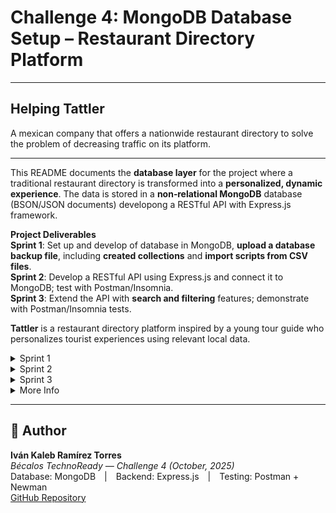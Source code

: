 # Challenge 4: MongoDB Database Setup – Restaurant Directory Platform 

---

## **Helping Tattler**
A mexican company that offers a nationwide restaurant directory to solve the problem of decreasing traffic on its platform.

---

This README documents the **database layer** for the project where a traditional restaurant directory is transformed into a **personalized, dynamic experience**. The data is stored in a **non‑relational MongoDB** database (BSON/JSON documents) developong a RESTful API with Express.js framework. 

**Project Deliverables**  
**Sprint 1**: Set up and develop of database in MongoDB, **upload a database backup file**, including **created collections** and **import scripts from CSV files**.  
**Sprint 2**: Develop a RESTful API using Express.js and connect it to MongoDB; test with Postman/Insomnia.  
**Sprint 3**: Extend the API with **search and filtering** features; demonstrate with Postman/Insomnia tests.  

**Tattler** is a restaurant directory platform inspired by a young tour guide who personalizes tourist experiences using relevant local data.  


<details> 
<summary>Sprint 1</summary>


---
# scholar-db-mongo

Database setup for the **Google Scholar** project (In Challenge 3) as an example. Once having info about users or restaurants, DB will be managed with given data.  
This repo contains a MongoDB database example, CSV import scripts, a generated backup placeholder, and screenshots.

## 1) Description of the project
This Sprint initializes a MongoDB database named `scholar_db` with two collections:
- `authors`
- `articles`

It includes:
- Data samples in CSV (`/data`)
- Import scripts in PowerShell (`/scripts`)
- A backup **placeholder** created now (`/backup/dump-YYYYMMDD-HHmm/`) with instructions to generate a real dump

## Repository structure

```
scholar-db-mongo/
├─ data/
│  ├─ authors.csv
│  └─ articles.csv
├─ scripts/
│  └─ import.ps1
├─ backup/
│  └─ dump-YYYYMMDD-HHmm/   
├─ screenshots/
│  ├─ 01-database-and-collections.png       
│  ├─ 02-authors-docs.png                   
│  └─ 03-articles-indexes.png              
├─ .gitignore
└─ README.md
```

---

## Installation & Usage

### 1) Prerequisites
- **MongoDB Community Server** (runs as a Windows service)
- **MongoDB Shell (`mongosh`)**
- **MongoDB Database Tools** (*provides `mongoimport`, `mongodump`, `mongorestore`*)
- **MongoDB Compass** (GUI)
- **Git** (to clone and commit to GitHub/GitLab)
- (Optional for later sprints) **Node.js 20+** and **VS Code**

> All have free Community/Free plans suitable for this project.

### 2) Verify tools (Windows PowerShell)
```powershell
sc query MongoDB           # Should show RUNNING
mongosh --version          # Shows the shell version
mongoimport --version      # From Database Tools
mongodump --version        # From Database Tools
```

If `mongoimport`/`mongodump` are not recognized, install **MongoDB Database Tools** or add their `bin` folder to your `PATH`
(e.g., `C:\Program Files\MongoDB\Tools\100\bin`).

![Instalación](Images/1.%20Instalación%20MongoDB.png)


### 3) Creation of database and collections

**Option A — MongoDB Compass (GUI):**
1. Connect to `mongodb://localhost:27017`
2. Click connection (e.g., `localhost:27017`) → **Databases** → **Create database**
3. **Database name**: `restaurant_db`  
   **Collection name**: `restaurants` → **Create Database**
4. Create additional collection(s): `users`, `reviews` 

**Option B — Mongosh (CLI):**
```javascript
mongosh
use("restaurant_db")
db.createCollection("restaurants")
db.createCollection("users")
```

![Creation](Images/2.%20Creación%20de%20colecciones%20MongoDB.png)


### 4) Definition of a minimal data model

### Steps
1. Open **Compass** and connect to `mongodb://localhost:27017`.
2. Create database `scholar_db` with collections `authors` and `articles` (or just run the import script which creates them automatically).
3. From the project root, run:
   ```powershell
   .\scripts\import.ps1
   ```
4. Verify documents in Compass.
5. Create indexes in Compass:
   - In `articles`: unique index on `articleId` (Ascending 1)
   - In `articles`: text index on `title`
   - (Optional) In `authors`: unique index on `authorId`

![DbCreated](Images/3.%20DB%20created%20in%20MongoDB.png)

### Backup / Restore
A **placeholder** backup folder has been created now at `/backup/dump-20251008-0552/`.  
To generate a real dump on machine, run:
```powershell
$stamp = Get-Date -Format "yyyyMMdd-HHmm"
mongodump --db scholar_db --out ".\backup\dump-$stamp"
```
To restore (if needed):
```powershell
mongorestore --db scholar_db ".\backup\dump-YYYYMMDD-HHmm\scholar_db"
```


---

## Versioning & Commit Style (suggested)

Use **Major.Minor.Patch** and mention it in commit messages, e.g.:
- `feat: initial CSVs and import script (Version 1.0.0)`
- `feat: add text index on restaurants.name (Version 1.1.0)`
- `fix: CSV typo (Version 1.1.1)`

---

## Troubleshooting

- **“mongoimport is not recognized”** → Install **MongoDB Database Tools** or add its `bin` to PATH.  
- **Case conflicts (`restaurant_db` vs `Restaurant_DB`)** → Keep a single, consistent name everywhere.  
- **No data appears in Compass** → Click **Refresh** (circular arrow) after import; ensure you’re viewing `restaurant_db`.  
- **Dump is too large for the repo** → Compress the folder before commit, or clean test data and re‑dump.

---

</details>

<details>
<summary>Sprint 2</summary>

# 🥗 Tattler API — Sprint 2 / Challenge 4
> Transforming a restaurant directory into a dynamic, personalized experience  
> _Built with Express.js + MongoDB_

![Node.js](https://img.shields.io/badge/Node.js-18%2B-brightgreen?logo=node.js)
![Express.js](https://img.shields.io/badge/Express.js-API-blue)
![MongoDB](https://img.shields.io/badge/MongoDB-Database-success?logo=mongodb)
![Postman](https://img.shields.io/badge/Postman-Tests-orange?logo=postman)
![Status](https://img.shields.io/badge/Sprint%202-Completed-green)

---

## 🌐 Project Overview

During **Sprint 2**, the goal was to implement a fully functional **RESTful API** with Express and MongoDB to handle restaurant data and generate personalized recommendations.

### Sprint Objectives
1. Develop the RESTful API using **Express.js** and **MongoDB**.  
2. Implement **peer reviews** to detect integration or logic errors early.  
3. Create **Postman tests** that validate API functionality.  
4. Ensure the codebase is **well-structured, organized, and documented**.

---

## ⚙️ Tech Stack

| Layer | Technology |
|-------|-------------|
| Backend | Node.js 18 + Express.js (ESM Modules) |
| Database | MongoDB + Mongoose ODM |
| Environment | dotenv (.env files) |
| Tools | Nodemon, ESLint, Prettier |
| Testing | Postman GUI + Newman CLI |
| Architecture | MVC (Model – View – Controller) |

---

## 🧩 Repository Structure
```
tattler-api/
├─ .env.example
├─ .gitignore
├─ package.json
├─ README.md
├─ openapi.yaml
│
├─ postman/
│  ├─ Tattler_API.postman_collection.json
│  └─ Tattler_Local.postman_environment.json
│
├─ src/
│  ├─ index.js
│  ├─ app.js
│  ├─ config/db.js
│  ├─ controllers/
│  │  ├─ restaurant.controller.js
│  │  └─ recommendation.controller.js
│  ├─ middlewares/error.js
│  ├─ models/
│  │  ├─ restaurant.model.js
│  │  └─ user.model.js
│  ├─ routes/
│  │  ├─ index.js
│  │  ├─ restaurant.routes.js
│  │  └─ recommendation.routes.js
│  ├─ utils/
│  │  ├─ ApiFeatures.js
│  │  └─ httpResponses.js
│  └─ seeds/seed.js
└─ tests/e2e-notes.md
```

---

## 🚀 Installation & Setup

### 1️⃣ Install Dependencies
```bash
npm install
```

### 2️⃣ Configure Environment
```bash
cp .env.example .env
```
Update the values if needed:
```
PORT=3000
MONGODB_URI=mongodb://127.0.0.1:27017/tattler
NODE_ENV=development
```

### 3️⃣ Seed Database
```bash
npm run seed
```
Expected output:
```
MongoDB connected
Seed done. userId= 68e90ae3055527d918bace80
```
Save this **userId** for Postman tests.

### 4️⃣ Run Server
```bash
npm run dev
```
Visit: [http://localhost:3000/health](http://localhost:3000/health)

---

## 📡 API Endpoints

| Method | Endpoint | Description |
|:-------|:----------|:-------------|
| `GET` | `/health` | Health check |
| `GET` | `/api/restaurants` | List restaurants (filters, sort, pagination) |
| `GET` | `/api/restaurants/:id` | Get restaurant by ID |
| `POST` | `/api/restaurants` | Create restaurant |
| `PATCH` | `/api/restaurants/:id` | Update restaurant |
| `DELETE` | `/api/restaurants/:id` | Soft-delete restaurant |
| `GET` | `/api/recommendations?userId=<id>` | Get personalized recommendations |

### Query Parameters
`city`, `cuisine`, `minRating`, `maxPrice`, `sort`, `page`, `limit`, `search`

---

## 💻 Example Requests (cURL)

**Health**
```bash
curl http://localhost:3000/health
```

**List Restaurants**
```bash
curl "http://localhost:3000/api/restaurants?city=Monterrey&minRating=4"
```

**Create Restaurant**
```bash
curl -X POST "http://localhost:3000/api/restaurants"   -H "Content-Type: application/json"   -d "{"name":"Nuevo Spot","city":"Monterrey","cuisine":["mexican"],"price_level":2,"rating":4.3}"
```

**Recommendations**
```bash
curl "http://localhost:3000/api/recommendations?userId=68e90ae3055527d918bace80"
```

---

## 🧪 Postman & Newman Tests

### Folder Structure
```
postman/
├─ Tattler_API.postman_collection.json
└─ Tattler_Local.postman_environment.json
```

### How to Import in Postman
1. Open **Postman → Import → Upload Files**.  
2. Select both JSON files above.  
3. Choose environment **Tattler_Local**.  
4. Update the variable `userId` with your seeded ID.

### Run Tests in Postman
- Click **▶ Run collection** inside Postman.
- All 6 requests should return status 200/201.

### Run Tests via Newman
```bash
npm run test:api
```

Expected output:
```
→ Health ✓
→ List Restaurants ✓
→ Create Restaurant ✓
→ Get Restaurant by Id ✓
→ Delete (Soft) Restaurant ✓
→ Recommendations by userId ✓
✔ 6 requests, 0 failures
```
![Postman](Images/4.Postman1.png)
![Postman](Images/4.Postman2.png)


---

## 🤝 Peer Review Process

- Feature branches:  
  `feature/restaurants-crud`, `feature/recommendations`, etc.  
- **Three partial reviews**
  1. API skeleton + database connection  
  2. CRUD and filtering  
  3. Recommendations + Postman tests  
- Each PR includes:
  - Checklist ✅  
  - Screenshots of Postman tests  
  - Notes in `docs/peer-reviews/PR-xxxx-NOTES.md`

---

## 🧰 NPM Scripts

| Command | Description |
|:--------|:-------------|
| `npm run dev` | Start API with nodemon |
| `npm start` | Run API with Node |
| `npm run seed` | Seed MongoDB with sample data |
| `npm run lint` | Lint code style |
| `npm run test:api` | Run Postman collection with Newman |

---

## 🗂️ Database Samples

**Restaurant**
```json
{
  "name": "Taquería La Silla",
  "city": "Monterrey",
  "cuisine": ["mexican"],
  "price_level": 1,
  "rating": 4.5,
  "tags": ["tacos", "casual"],
  "isActive": true
}
```

**User**
```json
{
  "email": "demo@tattler.com",
  "name": "Demo",
  "preferences": {
    "cuisines": ["mexican", "bbq"],
    "priceRange": { "max": 3 },
    "cities": ["Monterrey"]
  }
}
```

---

## 📘 Documentation
- `openapi.yaml` → Minimal OpenAPI specification  
- `README.md` → Setup, usage, and testing guide  
- `docs/peer-reviews/` → Notes and fixes from reviews  

---

## 🚧 Future Improvements
- Add Joi validation for request bodies  
- Implement JWT authentication  
- Add Docker support for deployment  
- Extend recommendation logic (AI/data-driven filtering)

---


</details>



<details>
<summary>Sprint 3</summary>

----

Throughout **Sprint 3**, the project was expanded with **new search, filtering, sorting, and pagination features** that allow users to retrieve restaurant data dynamically and efficiently.

These improvements provide a more flexible experience for users to:
- 🔎 Search restaurants by name, cuisine, or tags.
- 🧩 Filter results by city, cuisine, price range, rating, or open status.
- ↕️ Sort results dynamically by rating, price, name, or creation date.
- 📄 Paginate results through `page` and `limit` query parameters.

---

## 🎯 Project Purpose
The main objective of this sprint is to enhance the usability and functionality of the Tattler API by:
- Implementing **intelligent search mechanisms** through MongoDB text indexes.
- Allowing **dynamic filtering** and **custom sorting** in API queries.
- Improving **response efficiency** through pagination and optimized database indexes.
- Ensuring reliability through **Postman and Newman tests** demonstrating each feature’s performance.

---

## ⚙️ Installation and Usage Instructions

### 1️⃣ Clone the Repository
```bash
git clone https://github.com/<your-username>/tattler-api.git
cd tattler-api
```

### 2️⃣ Install Dependencies
```bash
npm install
```

### 3️⃣ Create the `.env` File
Inside the project root, create a `.env` file with the following content:

```env
PORT=3000
NODE_ENV=development
MONGODB_URI=mongodb://127.0.0.1:27017/tattler
MONGO_URI=mongodb://127.0.0.1:27017
MONGO_DBNAME=tattler
```

> ⚠️ Make sure MongoDB service is running before starting the server.

### 4️⃣ Create Database Indexes
Run the script to ensure all indexes required for filtering and searching are properly created:

```bash
npm run make:indexes
```

### 5️⃣ Start the Development Server
```bash
npm run dev
```

Server running at:  
➡️ `http://localhost:3000`

---

## 🧩 Repository Structure

```
tattler-api/
│
├── src/
│   ├── config/
│   │   └── db.js                  # Database connection setup
│   ├── controllers/
│   │   └── restaurant.controller.js   # Controller with search, filter & sort logic
│   ├── models/
│   │   └── restaurant.model.js    # Mongoose schema and indexes definition
│   ├── routes/
│   │   └── restaurant.routes.js   # Express routes for restaurant endpoints
│   ├── scripts/
│   │   └── create-indexes.js      # Script to create or sync MongoDB indexes
│   └── index.js                   # Main application entry point
│
├── postman/
│   ├── Tattler_API.postman_collection.json
│   ├── Tattler_Search.postman_collection.json
│   └── Tattler_Local.postman_environment.json
│
├── .env
├── package.json
└── README.md
```

---

## 🔗 API Endpoints Summary

### `GET /api/restaurants`
Fetches a list of restaurants applying **search**, **filter**, **sort**, and **pagination** options.

#### Query Parameters
| Parameter | Type | Description |
|------------|------|-------------|
| `q` | String | Text search on `name`, `tags`, and `cuisine`. |
| `city` | String | Filter by city. |
| `cuisine` | String | Filter by cuisine (comma-separated list). |
| `price_min`, `price_max` | Number | Filter by price range. |
| `rating_gte` | Number | Minimum rating. |
| `open_now` | Boolean | Filter by open restaurants only. |
| `sort` | String | Sort by field (`rating`, `price`, `name`, `createdAt`). |
| `order` | String | Sorting order (`asc` or `desc`). |
| `page` | Number | Page number for pagination. |
| `limit` | Number | Items per page. |

#### Example Response
```json
{
  "page": 1,
  "limit": 5,
  "total": 32,
  "totalPages": 7,
  "items": [
    {
      "_id": "6521d...",
      "name": "La Casa del Taco",
      "city": "Monterrey",
      "cuisine": ["Mexican"],
      "price": 120,
      "rating": 4.7,
      "openNow": true
    }
  ]
}
```

---

## 🧪 Testing

### 🔹 Postman Testing (Manual)
Import the following into **Postman**:
- `postman/Tattler_Search.postman_collection.json`
- `postman/Tattler_Local.postman_environment.json`

Set environment to **Tattler_Local** and run the requests to validate:
- Text search (`q` parameter)
- Filters (`city`, `cuisine`, `rating_gte`, `price_min/max`)
- Sorting (`sort` + `order`)
- Pagination (`page`, `limit`)

#### 💡 Recommended Screenshots for README


📸 *SS that will be added here*:



1. **Search test** — Demonstrating `q` and `city` filters.  
2. **Sorting test** — Showing results ordered by `rating desc`.  
3. **Pagination test** — Showing multiple pages of results.  
4. **Combined filters** — Example of query with `cuisine`, `rating_gte`, and `open_now`.  


---

### 🔹 Newman CLI Testing (Automated)
Run the automated test collection in the terminal:

```bash
npm run test:search
```

This uses **Newman** to validate all endpoints automatically and stops execution if any test fails.

---

## 🧱 Database Indexes
Indexes are managed by `create-indexes.js` and automatically synchronized from your Mongoose model:

| Index Type | Fields | Description |
|-------------|---------|-------------|
| Text | `name`, `tags`, `cuisine` | Enables text search (`q` parameter). |
| Ascending/Descending | `price`, `rating`, `createdAt` | Optimizes sorting performance. |
| Boolean | `isActive`, `openNow` | Supports filters for availability and active status. |

---

## 📚 Key Learnings and Improvements
- Integration of **dynamic query handling** for search and filtering.  
- Creation and synchronization of **MongoDB indexes** for performance.  
- Practical understanding of **RESTful architecture and API parameterization**.  
- Automated testing setup with **Postman and Newman**.  
- Enhanced API maintainability through modular structure.

---


</details>


<details>
<summary>More Info</summary>

## 🧠 Skills Required

### 💼 Hard Skills — Knowledge of:
- Database management systems  
- Databases & data modeling  
- Understanding of relational, non-relational, and distributed databases  
- MongoDB  

### ⚙️ Technical:
- Managing non-relational databases  
- JSON format handling  
- Proficiency in MongoDB  
- Proficiency in Studio 3T (optional alternative to Compass)  

### 🤝 Soft Skills:
- Results-oriented mindset  
- Quality-focused development  
- Analytical thinking  
- Team collaboration  

---

## ♻️ Sustainability

This project was designed with long-term **technical** and **environmental sustainability** in mind, ensuring efficient resource usage, modular growth, and minimal waste.

### 🌿 1. Efficient Resource Use  
By using a **non-relational MongoDB database** and **RESTful API** architecture, the system minimizes redundant data and optimizes query performance.  
Each request retrieves only what is necessary, reducing computational load and energy consumption. The JSON-based format ensures lightweight data transfer and efficient storage.

### 🧩 2. Reusability and Modularity  
Developed with **Express.js** under a **modular structure**, each component (routes, controllers, and models) can be maintained or expanded independently.  
This modularity reduces the need for full system redeployment, making the project easier to update and adapt over time.

### ⚙️ 3. Lightweight Infrastructure  
The system runs smoothly on minimal hardware and can be deployed to **low-cost cloud environments**.  
Automated scripts handle data imports, backups, and database management efficiently, minimizing maintenance time and resource consumption.

### 🌍 4. Open Knowledge and Educational Impact  
All documentation, scripts, and database structures are shared openly, encouraging **reuse, learning, and collaboration**.  
This openness promotes sustainable knowledge growth and supports academic and open-source communities.

---

## 🚀 Scalability and Long-Term Viability

The project architecture was built to support **future growth**, ensuring that it can evolve, scale, and remain functional over the long term.

### 📈 1. Horizontal and Vertical Scalability  
MongoDB supports **horizontal scaling**, allowing the database to grow seamlessly as data or users increase.  
The Express.js API can easily integrate new endpoints or services without performance loss, supporting continuous platform expansion.

### 🧠 2. Future-Proof Architecture  
The combination of **Node.js + Express + MongoDB** guarantees compatibility with emerging web technologies.  
MongoDB’s **flexible schema** allows adding new attributes or collections without breaking existing functionality.

### 🧰 3. Maintainability and Low Technical Debt  
Using the **MVC pattern**, automated import scripts, and clear documentation ensures the codebase is easy to maintain.  
Future developers can extend or refactor components with minimal effort, prolonging the project’s useful life.

### 💰 4. Economic and Operational Viability  
This project uses only **open-source tools**, avoiding license fees and vendor lock-in.  
Its lightweight server requirements make it **cost-effective**, ideal for educational use, small organizations, or startups.

### 🌱 5. Sustainable Growth Strategy  
The database and REST API are optimized for scalable performance.  
Even as the data volume or user traffic increases, the architecture ensures **stable performance, low latency, and efficient cost scaling**.

---

## 🧭 Scalability Diagram

Below is a simplified view of how the project scales across its main layers:

```plaintext
                ┌───────────────────────────────┐
                │         CLIENT SIDE           │
                │  (User Interface / Frontend)  │
                └──────────────┬────────────────┘
                               │
                               ▼
                ┌───────────────────────────────┐
                │        EXPRESS SERVER         │
                │   RESTful API / Controllers   │
                └──────────────┬────────────────┘
                               │
                               ▼
                ┌───────────────────────────────┐
                │           MONGODB             │
                │  Non-relational JSON storage  │
                └──────────────┬────────────────┘
                               │
                               ▼
                ┌───────────────────────────────┐
                │    CLOUD INFRASTRUCTURE       │
                │ (Horizontal Scaling Enabled)  │
                └───────────────────────────────┘


## 🧰 Licenses / Tools Used

### 🏁 Sprints 1, 2, and 3
- **MongoDB** — Creation of databases, collections, and indexes *(Community edition)*  
- **GitHub or GitLab** — Code storage & version control  
- **Visual Studio Code** — Integrated Development Environment  

### ⚙️ Sprints 2 and 3
- **Express.js** — RESTful API development  
- **Postman or Insomnia** — API testing  

💡 *All listed tools are free.*  
Visual Studio Code, Express.js, and GitHub are open-source.  
Postman, Insomnia, and MongoDB provide **permanent free plans** with the necessary professional features. *(Select MongoDB Community Edition.)*

---

## 💲 Cost & Time Estimation

| **Item** | **Description** | **Estimate** |
|-----------|-----------------|---------------|
| **Hourly rate** | $125 USD/hour | — |
| **Total effort** | 12 hours *(scoping 2h · implementation 7h · verification & README 3h)* | — |
| **Estimated total (T&M)** | $1,500 USD | *(Range: $1,125 – $1,750 for 9–14h)* |
| **Payment milestones** | 50% on kickoff · 50% on delivery | — |
| **Validity** | 14 days | — |
| **Changes to scope** | Billed at $125/hour | — |

### 💵 Cost Diagram
A visual breakdown of the project budget and time distribution:

```plaintext
        ┌──────────────────────────────────────┐
        │          COST & TIME OVERVIEW        │
        └──────────────────────────────────────┘
                   │
                   ▼
     ┌──────────────────────────┐
     │   Scoping Phase (2h)     │  $250
     │  ──────────────────────  │
     │  Requirements analysis   │
     │  Architecture planning   │
     └──────────────────────────┘
                   │
                   ▼
     ┌──────────────────────────┐
     │ Implementation (7h)      │  $875
     │  ──────────────────────  │
     │  Database setup (Mongo)  │
     │  API development (Express)│
     │  Testing (Postman)       │
     └──────────────────────────┘
                   │
                   ▼
     ┌──────────────────────────┐
     │ Verification & README (3h)│  $375
     │  ──────────────────────  │
     │  Documentation & QA      │
     │  Code delivery & cleanup │
     └──────────────────────────┘
                   │
                   ▼
     ┌──────────────────────────┐
     │  Total: 12h = $1,500 USD │
     └──────────────────────────┘
```


</details>

---

## 👤 Author
**Iván Kaleb Ramírez Torres**  
_Bécalos TechnoReady — Challenge 4 (October, 2025)_  
Database: MongoDB | Backend: Express.js | Testing: Postman + Newman  
[GitHub Repository](https://github.com/rtkaleb/Challenge4)
